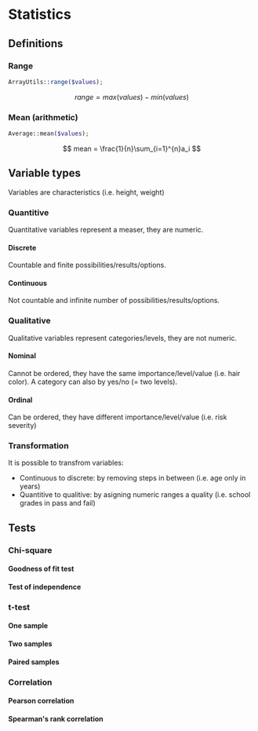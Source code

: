 # Statistics

## Definitions

### Range

```php
ArrayUtils::range($values);
```

$$
range = max(values) - min(values)
$$

### Mean (arithmetic)

```php
Average::mean($values);
```

$$
mean = \frac{1}{n}\sum_{i=1}^{n}a_i
$$

## Variable types

Variables are characteristics (i.e. height, weight)

### Quantitive

Quantitative variables represent a measer, they are numeric.

#### Discrete

Countable and finite possibilities/results/options.

#### Continuous

Not countable and infinite number of possibilities/results/options.

### Qualitative

Qualitative variables represent categories/levels, they are not numeric.

#### Nominal

Cannot be ordered, they have the same importance/level/value (i.e. hair color). A category can also by yes/no (= two levels).

#### Ordinal

Can be ordered, they have different importance/level/value (i.e. risk severity)

### Transformation

It is possible to transfrom variables:

* Continuous to discrete: by removing steps in between (i.e. age only in years)
* Quantitive to qualitive: by asigning numeric ranges a quality (i.e. school grades in pass and fail)

## Tests

### Chi-square

#### Goodness of fit test

#### Test of independence

### t-test

#### One sample

#### Two samples

#### Paired samples

### Correlation

#### Pearson correlation

#### Spearman's rank correlation